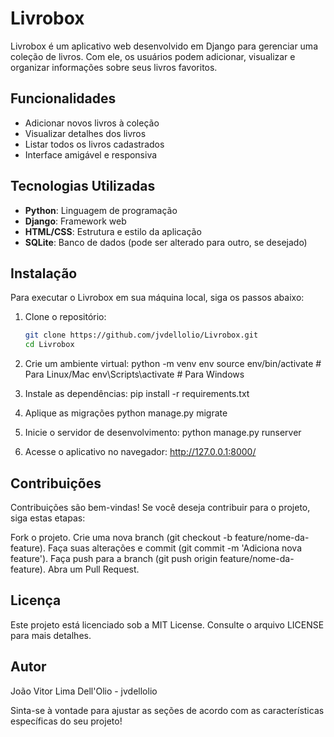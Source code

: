# Livrobox

Livrobox é um aplicativo web desenvolvido em Django para gerenciar uma coleção de livros. Com ele, os usuários podem adicionar, visualizar e organizar informações sobre seus livros favoritos.

## Funcionalidades

- Adicionar novos livros à coleção
- Visualizar detalhes dos livros
- Listar todos os livros cadastrados
- Interface amigável e responsiva

## Tecnologias Utilizadas

- **Python**: Linguagem de programação
- **Django**: Framework web
- **HTML/CSS**: Estrutura e estilo da aplicação
- **SQLite**: Banco de dados (pode ser alterado para outro, se desejado)

## Instalação

Para executar o Livrobox em sua máquina local, siga os passos abaixo:

1. Clone o repositório:
    ```bash
    git clone https://github.com/jvdellolio/Livrobox.git
    cd Livrobox
   
2. Crie um ambiente virtual:
   python -m venv env
   source env/bin/activate  # Para Linux/Mac
   env\Scripts\activate     # Para Windows

3. Instale as dependências:
   pip install -r requirements.txt

4. Aplique as migrações
   python manage.py migrate

5. Inicie o servidor de desenvolvimento:
   python manage.py runserver
   
6. Acesse o aplicativo no navegador:
   http://127.0.0.1:8000/

## Contribuições
Contribuições são bem-vindas! Se você deseja contribuir para o projeto, siga estas etapas:

Fork o projeto.
Crie uma nova branch (git checkout -b feature/nome-da-feature).
Faça suas alterações e commit (git commit -m 'Adiciona nova feature').
Faça push para a branch (git push origin feature/nome-da-feature).
Abra um Pull Request.

## Licença
Este projeto está licenciado sob a MIT License. Consulte o arquivo LICENSE para mais detalhes.

## Autor
João Vitor Lima Dell'Olio - jvdellolio

Sinta-se à vontade para ajustar as seções de acordo com as características específicas do seu projeto!


